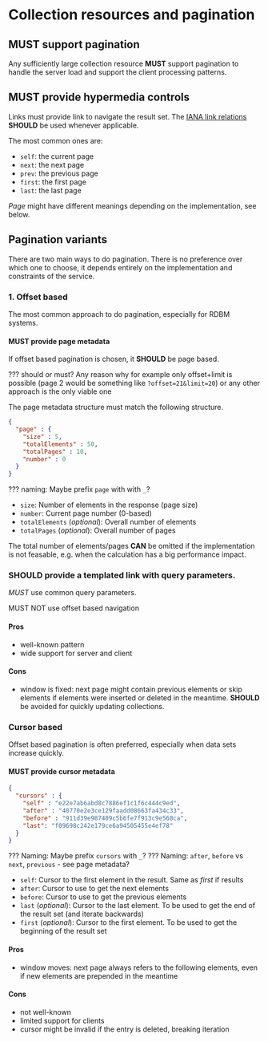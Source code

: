 # Collection resources and pagination

## **MUST** support pagination

Any sufficiently large collection resource **MUST** support pagination to handle the server load and support the client processing patterns.

## **MUST** provide hypermedia controls

Links must provide link to navigate the result set.
The [IANA link relations](http://www.iana.org/assignments/link-relations/link-relations.xhtml) **SHOULD** be used whenever applicable.

The most common ones are:
 - `self`: the current page
 - `next`: the next page
 - `prev`: the previous page
 - `first`: the first page
 - `last`: the last page

 *Page* might have different meanings depending on the implementation, see below.


## Pagination variants

There are two main ways to do pagination.
There is no preference over which one to choose, it depends entirely on the implementation and constraints of the service.

### 1. Offset based

The most common approach to do pagination, especially for RDBM systems.


#### **MUST** provide page metadata

If offset based pagination is chosen, it **SHOULD** be page based.

??? should or must? Any reason why for example only offset+limit is possible (page 2 would be something like `?offset=21&limit=20`) or any other approach is the only viable one

The page metadata structure must match the following structure.

```json
{
  "page" : {
    "size" : 5,
    "totalElements" : 50,
    "totalPages" : 10,
    "number" : 0
  }
} 
```

??? naming: Maybe prefix `page` with with `_`?

- `size`: Number of elements in the response (page size)
- `number`: Current page number (0-based)
- `totalElements` (*optional*): Overall number of elements
- `totalPages` (*optional*): Overall number of pages

The total number of elements/pages **CAN** be omitted if the implementation is not feasable, e.g. when the calculation has a big performance impact.


### **SHOULD** provide a templated link with query parameters. 
*MUST* use common query parameters.

MUST NOT use offset based navigation 

#### Pros

- well-known pattern
- wide support for server and client

#### Cons

- window is fixed: next page might contain previous elements or skip elements if elements were inserted or deleted in the meantime. **SHOULD** be avoided for quickly updating collections.


### Cursor based

Offset based pagination is often preferred, especially when data sets increase quickly.

#### **MUST** provide cursor metadata

```json
{
  "cursors" : {
    "self" : "e22e7ab6abd8c7886ef1c1f6c444c9ed",
    "after" : "40770e2e3ce129faadd08663fa434c33",
    "before" : "911d39e987409c5b6fe7f913c9e568ca",
    "last": "f09698c242e179ce6a94505455e4ef78"
  }
} 
```
??? Naming: Maybe prefix `cursors` with `_`?
??? Naming: `after`, `before` vs `next`, `previous` - see page metadata?

- `self`: Cursor to the first element in the result. Same as *first* if results
- `after`: Cursor to use to get the next elements
- `before`: Cursor to use to get the previous elements
- `last` (*optional*): Cursor to the last element. To be used to get the end of the result set (and iterate backwards)
- `first` (*optional*): Cursor to the first element. To be used to get the beginning of the result set


#### Pros

- window moves: next page always refers to the following elements, even if new elements are prepended in the meantime

#### Cons

- not well-known
- limited support for clients
- cursor might be invalid if the entry is deleted, breaking iteration
